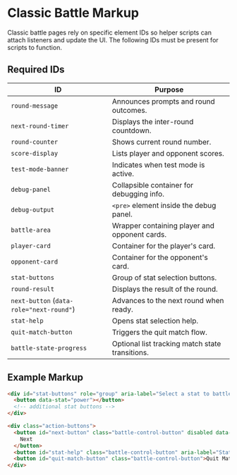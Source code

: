 # Classic Battle Markup

Classic battle pages rely on specific element IDs so helper scripts can attach listeners and update the UI. The following IDs must be present for scripts to function.

## Required IDs

| ID                                       | Purpose                                         |
| ---------------------------------------- | ----------------------------------------------- |
| `round-message`                          | Announces prompts and round outcomes.           |
| `next-round-timer`                       | Displays the inter-round countdown.             |
| `round-counter`                          | Shows current round number.                     |
| `score-display`                          | Lists player and opponent scores.               |
| `test-mode-banner`                       | Indicates when test mode is active.             |
| `debug-panel`                            | Collapsible container for debugging info.       |
| `debug-output`                           | `<pre>` element inside the debug panel.         |
| `battle-area`                            | Wrapper containing player and opponent cards.   |
| `player-card`                            | Container for the player's card.                |
| `opponent-card`                          | Container for the opponent's card.              |
| `stat-buttons`                           | Group of stat selection buttons.                |
| `round-result`                           | Displays the result of the round.               |
| `next-button` (`data-role="next-round"`) | Advances to the next round when ready.          |
| `stat-help`                              | Opens stat selection help.                      |
| `quit-match-button`                      | Triggers the quit match flow.                   |
| `battle-state-progress`                  | Optional list tracking match state transitions. |

## Example Markup

```html
<div id="stat-buttons" role="group" aria-label="Select a stat to battle">
  <button data-stat="power"></button>
  <!-- additional stat buttons -->
</div>

<div class="action-buttons">
  <button id="next-button" class="battle-control-button" disabled data-role="next-round">
    Next
  </button>
  <button id="stat-help" class="battle-control-button" aria-label="Stat selection help">?</button>
  <button id="quit-match-button" class="battle-control-button">Quit Match</button>
</div>
```

